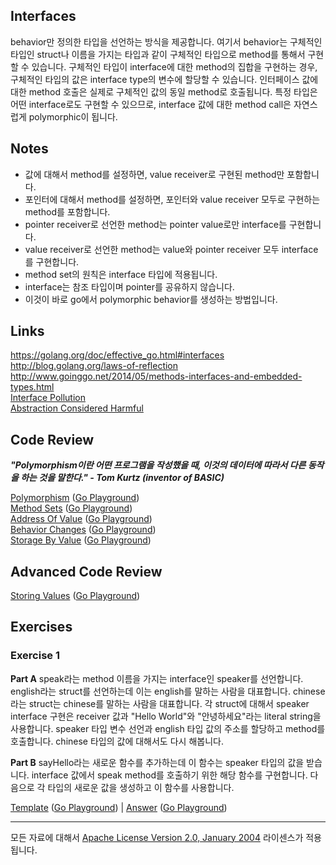 ## Interfaces

behavior만 정의한 타입을 선언하는 방식을 제공합니다. 여기서 behavior는 구체적인 타입인 struct나 이름을 가지는 타입과 같이 구체적인 타입으로 method를 통해서 구현할 수 있습니다. 구체적인 타입이 interface에 대한 method의 집합을 구현하는 경우, 구체적인 타입의 값은 interface type의 변수에 할당할 수 있습니다. 인터페이스 값에 대한 method 호출은 실제로 구체적인 값의 동일 method로 호출됩니다. 특정 타입은 어떤 interface로도 구현할 수 있으므로, interface 값에 대한 method call은 자연스럽게 polymorphic이 됩니다.  

## Notes

* 값에 대해서 method를 설정하면, value receiver로 구현된 method만 포함합니다.
* 포인터에 대해서 method를 설정하면, 포인터와 value receiver 모두로 구현하는 method를 포함합니다.
* pointer receiver로 선언한 method는 pointer value로만 interface를 구현합니다.
* value receiver로 선언한 method는 value와 pointer receiver 모두 interface를 구현합니다.
* method set의 원칙은 interface 타입에 적용됩니다.
* interface는 참조 타입이며 pointer를 공유하지 않습니다.
* 이것이 바로 go에서 polymorphic behavior를 생성하는 방법입니다.

## Links

https://golang.org/doc/effective_go.html#interfaces  
http://blog.golang.org/laws-of-reflection  
http://www.goinggo.net/2014/05/methods-interfaces-and-embedded-types.html  
[Interface Pollution](https://medium.com/@rakyll/interface-pollution-in-go-7d58bccec275)  
[Abstraction Considered Harmful](http://bravenewgeek.com/abstraction-considered-harmful)

## Code Review

**_"Polymorphism이란 어떤 프로그램을 작성했을 때, 이것의 데이터에 따라서 다른 동작을 하는 것을 말한다." - Tom Kurtz (inventor of BASIC)_**

[Polymorphism](example1/example1.go) ([Go Playground](https://play.golang.org/p/Uag9qj7Pu5))  
[Method Sets](example2/example2.go) ([Go Playground](https://play.golang.org/p/4R3_QVKNli))  
[Address Of Value](example3/example3.go) ([Go Playground](https://play.golang.org/p/hJtuUbNICG))  
[Behavior Changes](example4/example4.go) ([Go Playground](https://play.golang.org/p/OrFNjhTrxv))  
[Storage By Value](example5/example5.go) ([Go Playground](https://play.golang.org/p/9yHyRQUEkW))  

## Advanced Code Review

[Storing Values](advanced/example1/example1.go) ([Go Playground](https://play.golang.org/p/KXvtpd9_29))

## Exercises

### Exercise 1

**Part A** speak라는 method 이름을 가지는 interface인 speaker를 선언합니다. english라는 struct를 선언하는데 이는 english를 말하는 사람을 대표합니다. chinese라는 struct는 chinese를 말하는 사람을 대표합니다. 각 struct에 대해서 speaker interface 구현은 receiver 값과 "Hello World"와 "안녕하세요"라는 literal string을 사용합니다. speaker 타입 변수 선언과 english 타입 값의 주소를 할당하고 method를 호출합니다. chinese 타입의 값에 대해서도 다시 해봅니다. 

**Part B** sayHello라는 새로운 함수를 추가하는데 이 함수는 speaker 타입의 값을 받습니다. interface 값에서 speak method를 호출하기 위한 해당 함수를 구현합니다. 다음으로 각 타입의 새로운 값을 생성하고 이 함수를 사용합니다.  

[Template](exercises/template1/template1.go) ([Go Playground](https://play.golang.org/p/adkJ3OvYpr)) |
[Answer](exercises/exercise1/exercise1.go) ([Go Playground](https://play.golang.org/p/06fecJbfE4))
___
모든 자료에 대해서 [Apache License Version 2.0, January 2004](http://www.apache.org/licenses/LICENSE-2.0) 라이센스가 적용됩니다.
